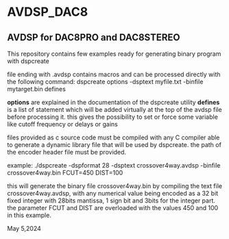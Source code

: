 # AVDSP_DAC8
## AVDSP for DAC8PRO and DAC8STEREO

This repository contains few examples ready for generating binary program with dspcreate

file ending with .avdsp contains macros and can be processed directly with the following command:
dspcreate options -dsptext myfile.txt -binfile mytarget.bin defines

**options** are explained in the documentation of the dspcreate utility
**defines** is a list of statement which will be added virtually at the top of the avdsp file before processing it.
this gives the possibility to set or force some variable like cutoff frequency or delays or gains

files provided as c source code must be compiled with any C compiler able to generate a dynamic library file that will be used by dspcreate.
the path of the encoder header file must be provided.

example:
./dspcreate -dspformat 28 -dsptext crossover4way.avdsp -binfile crossover4way.bin FCUT=450 DIST=100

this will generate the binary file crossover4way.bin by compiling the text file crossover4way.avdsp, with any numerical value being encoded as a 32 bit fixed integer 
with 28bits mantissa, 1 sign bit and 3bits for the integer part. the parameter FCUT and DIST are overloaded with the values 450 and 100 in this example.


May 5,2024

